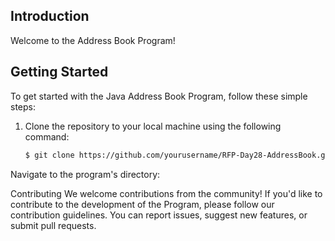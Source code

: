 ## Introduction

Welcome to the Address Book Program! 

## Getting Started

To get started with the Java Address Book Program, follow these simple steps:

1. Clone the repository to your local machine using the following command:

   ```bash
   $ git clone https://github.com/yourusername/RFP-Day28-AddressBook.git
Navigate to the program's directory:


Contributing
We welcome contributions from the community! If you'd like to contribute to the development of the Program, please follow our contribution guidelines. You can report issues, suggest new features, or submit pull requests.
